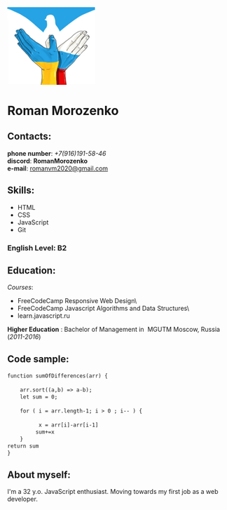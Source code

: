 
<img src="ava-img.jpeg" alt="Profile image." width="200"/>

# Roman Morozenko 

## Contacts:
**phone number**: *+7(916)191-58-46*\
**discord**: **RomanMorozenko**\
**e-mail**: romanvm2020@gmail.com
## Skills: 
* HTML
* CSS
* JavaScript
* Git
### English Level: B2

## Education: 

*Courses*:
* FreeCodeCamp Responsive Web Design\
* FreeCodeCamp Javascript Algorithms and Data Structures\
* learn.javascript.ru

**Higher Education** : Bachelor of Management in  MGUTM Moscow, Russia  (*2011-2016*)

## Code sample: 


```
function sumOfDifferences(arr) {

    arr.sort((a,b) => a-b);
    let sum = 0;

    for ( i = arr.length-1; i > 0 ; i-- ) {

          x = arr[i]-arr[i-1]
         sum+=x
    }
return sum 
}
```

## About myself:

I'm a 32 y.o. JavaScript enthusiast. Moving towards my first job as a web developer. 
